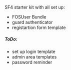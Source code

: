 SF4 starter kit with all set up:

* FOSUser Bundle
* guard authenticator
* registartion form template

##### ToDo:

* set up login template
* admin area templates
* password reminder